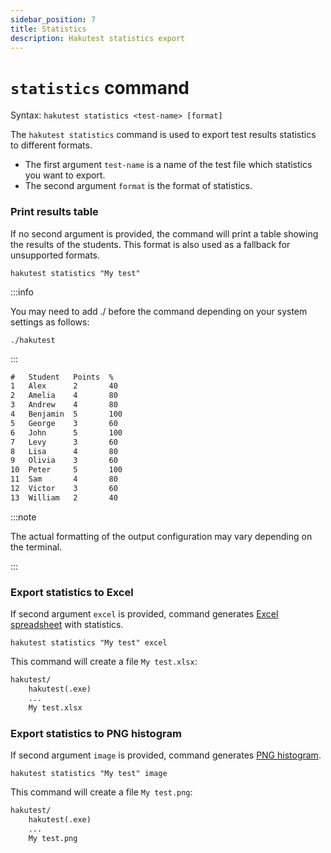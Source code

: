 ```yaml
---
sidebar_position: 7
title: Statistics
description: Hakutest statistics export
---
```


# `statistics` command

Syntax: `hakutest statistics <test-name> [format]`

The `hakutest statistics` command is used to export test results statistics to different formats.

-   The first argument `test-name` is a name of the test file which statistics you want to export.
-   The second argument `format` is the format of statistics.

### Print results table

If no second argument is provided, the command will print a table showing the results of the students. This format is also used as a fallback for unsupported formats.

```shell
hakutest statistics "My test"
```

:::info

You may need to add ./ before the command depending on your system settings as follows:

```shell
./hakutest
```

:::

```txt title='Output'
#   Student   Points  %
1   Alex      2       40
2   Amelia    4       80
3   Andrew    4       80
4   Benjamin  5       100
5   George    3       60
6   John      5       100
7   Levy      3       60
8   Lisa      4       80
9   Olivia    3       60
10  Peter     5       100
11  Sam       4       80
12  Victor    3       60
13  William   2       40
```

:::note

The actual formatting of the output configuration may vary depending on the terminal.

:::

### Export statistics to Excel

If second argument `excel` is provided, command generates [Excel spreadsheet](/docs/statistics/excel) with statistics.

```shell
hakutest statistics "My test" excel
```

This command will create a file `My test.xlsx`:

```txt {4} title='Directory structure'
hakutest/
    hakutest(.exe)
    ...
    My test.xlsx
```

### Export statistics to PNG histogram

If second argument `image` is provided, command generates [PNG histogram](/docs/statistics/histogram).

```shell
hakutest statistics "My test" image
```

This command will create a file `My test.png`:

```txt {4} title='Directory structure'
hakutest/
    hakutest(.exe)
    ...
    My test.png
```
